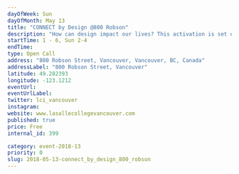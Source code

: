```yaml
---
dayOfWeek: Sun
dayOfMonth: May 13
title: "CONNECT by Design @800 Robson"
description: "How can design impact our lives? This activation is set out to explore and generate content about how design can affect our lives at a higher level beyond the surface. Get ready to stretch your ideas and connect with your fellow neighbours at this activation for all ages. <br> <br> What aspects th design with an uplifting series of structures around how “Design can Impact…” different areas in our lives. Stretch your ideas across the city and connect with your fellow neighbour. <br> <br> Sponsored by LaSalle College<br> LaSalle College Vancouver offers Bachelor’s Degrees and Diploma programs with a concentration in the applied arts.  Specifically, the areas of Fashion, Design, Media Arts, and Culinary Arts. The Vancouver campus also offers on-line training programs in Interior Design, Fashion Marketing, Video Game 3D Modelling, and Administrative Assistant. <br> The college is accredited by BC’s Private Career Training Institutions Agency (PCTIA) and is a member of the LCI Education network composed of 23 campuses on 5 continents, offering high-quality post-secondary education in Vancouver for over 10 years. Among the many advantages, students are able to enjoy opportunities to study abroad from one week to one semester at a selection of the network’s campuses, including Montreal, Bogota, Istanbul, Jakarta and Barcelona."
startTime: 1 - 6, Sun 2-4
endTime: 
type: Open Call
address: "800 Robson Street, Vancouver, Vancouver, BC, Canada"
addressLabel: "800 Robson Street, Vancouver"
latitude: 49.282393
longitude: -123.1212
eventUrl: 
eventUrlLabel: 
twitter: lci_vancouver
instagram: 
website: www.lasallecollegevancouver.com
published: true
price: Free
internal_id: 399

category: event-2018-13
priority: 0
slug: 2018-05-13-connect_by_design_800_robson
---
```

